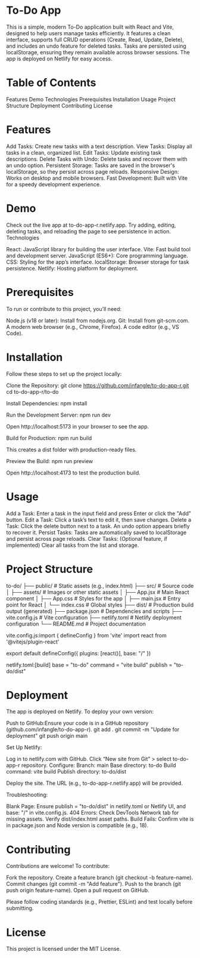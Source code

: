 # To-Do App
This is a simple, modern To-Do application built with React and Vite, designed to help users manage tasks efficiently. It features a clean interface, supports full CRUD operations (Create, Read, Update, Delete), and includes an undo feature for deleted tasks. Tasks are persisted using localStorage, ensuring they remain available across browser sessions. The app is deployed on Netlify for easy access.
# Table of Contents

Features
Demo
Technologies
Prerequisites
Installation
Usage
Project Structure
Deployment
Contributing
License

# Features

Add Tasks: Create new tasks with a text description.
View Tasks: Display all tasks in a clean, organized list.
Edit Tasks: Update existing task descriptions.
Delete Tasks with Undo: Delete tasks and recover them with an undo option.
Persistent Storage: Tasks are saved in the browser's localStorage, so they persist across page reloads.
Responsive Design: Works on desktop and mobile browsers.
Fast Development: Built with Vite for a speedy development experience.

# Demo
Check out the live app at to-do-app-r.netlify.app. Try adding, editing, deleting tasks, and reloading the page to see persistence in action.
Technologies

React: JavaScript library for building the user interface.
Vite: Fast build tool and development server.
JavaScript (ES6+): Core programming language.
CSS: Styling for the app’s interface.
localStorage: Browser storage for task persistence.
Netlify: Hosting platform for deployment.

# Prerequisites
To run or contribute to this project, you’ll need:

Node.js (v18 or later): Install from nodejs.org.
Git: Install from git-scm.com.
A modern web browser (e.g., Chrome, Firefox).
A code editor (e.g., VS Code).

# Installation
Follow these steps to set up the project locally:

Clone the Repository:
git clone https://github.com/infangle/to-do-app-r.git
cd to-do-app-r/to-do


Install Dependencies:
npm install


Run the Development Server:
npm run dev

Open http://localhost:5173 in your browser to see the app.

Build for Production:
npm run build

This creates a dist folder with production-ready files.

Preview the Build:
npm run preview

Open http://localhost:4173 to test the production build.


# Usage

Add a Task: Enter a task in the input field and press Enter or click the "Add" button.
Edit a Task: Click a task’s text to edit it, then save changes.
Delete a Task: Click the delete button next to a task. An undo option appears briefly to recover it.
Persist Tasks: Tasks are automatically saved to localStorage and persist across page reloads.
Clear Tasks: (Optional feature, if implemented) Clear all tasks from the list and storage.

# Project Structure
to-do/
├── public/                # Static assets (e.g., index.html)
├── src/                   # Source code
│   ├── assets/            # Images or other static assets
│   ├── App.jsx            # Main React component
│   ├── App.css            # Styles for the app
│   ├── main.jsx           # Entry point for React
│   └── index.css          # Global styles
├── dist/                  # Production build output (generated)
├── package.json           # Dependencies and scripts
├── vite.config.js         # Vite configuration
├── netlify.toml           # Netlify deployment configuration
└── README.md              # Project documentation


vite.config.js:import { defineConfig } from 'vite'
import react from '@vitejs/plugin-react'

export default defineConfig({
  plugins: [react()],
  base: "/"
})


netlify.toml:[build]
  base = "to-do"
  command = "vite build"
  publish = "to-do/dist"



# Deployment
The app is deployed on Netlify. To deploy your own version:

Push to GitHub:Ensure your code is in a GitHub repository (github.com/infangle/to-do-app-r).
git add .
git commit -m "Update for deployment"
git push origin main


Set Up Netlify:

Log in to netlify.com with GitHub.
Click “New site from Git” > select to-do-app-r repository.
Configure:
Branch: main
Base directory: to-do
Build command: vite build
Publish directory: to-do/dist


Deploy the site. The URL (e.g., to-do-app-r.netlify.app) will be provided.


Troubleshooting:

Blank Page: Ensure publish = "to-do/dist" in netlify.toml or Netlify UI, and base: "/" in vite.config.js.
404 Errors: Check DevTools Network tab for missing assets. Verify dist/index.html asset paths.
Build Fails: Confirm vite is in package.json and Node version is compatible (e.g., 18).



# Contributing
Contributions are welcome! To contribute:

Fork the repository.
Create a feature branch (git checkout -b feature-name).
Commit changes (git commit -m "Add feature").
Push to the branch (git push origin feature-name).
Open a pull request on GitHub.

Please follow coding standards (e.g., Prettier, ESLint) and test locally before submitting.
# License
This project is licensed under the MIT License.